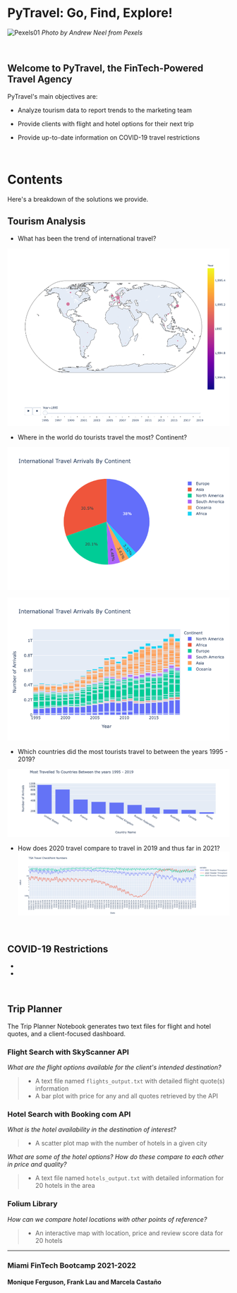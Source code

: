 # PyTravel: Go, Find, Explore!

![Pexels01](resources/images/pexels-andrew-neel-2859169.jpg)
*Photo by Andrew Neel from Pexels*


<br>

## Welcome to PyTravel, the FinTech-Powered Travel Agency

PyTravel's main objectives are:

* Analyze tourism data to report trends to the marketing team

* Provide clients with flight and hotel options for their next trip

* Provide up-to-date information on COVID-19 travel restrictions

<br>

# Contents

Here's a breakdown of the solutions we provide.

## Tourism Analysis

*  What has been the trend of international travel?

![International Travel Number of Arrivals From 1995 - 2019](resources/exploration_cleanup_notebooks/travel_analysis/scattergeo_number_arrivals_per_year.png)

*  Where in the world do tourists travel the most? Continent?

![Most Travelled to Continents From 1995 - 2019](resources/exploration_cleanup_notebooks/travel_analysis/most_travelled_to_continents.png)

![Progression of Travel From 1995 - 2019](resources/exploration_cleanup_notebooks/travel_analysis/progression_of_travel.png)

*  Which countries did the most tourists travel to between the years 1995 - 2019?

![Top 10 Travel Countries From 1995 - 2019](resources/exploration_cleanup_notebooks/travel_analysis/top_10_countries.png)

*  How does 2020 travel compare to travel in 2019 and thus far in 2021?
![TSA Travel 2019-2021](resources/exploration_cleanup_notebooks/travel_analysis/tsa.png)


<br>

## COVID-19 Restrictions

* 
*

<br>



## Trip Planner

The Trip Planner Notebook generates two text files for flight and hotel quotes, and a client-focused dashboard.

### Flight Search with SkyScanner API

*What are the flight options available for the client's intended destination?*

>   * A text file named `flights_output.txt` with detailed flight quote(s) information
>   * A bar plot with price for any and all quotes retrieved by the API


### Hotel Search with Booking com API

*What is the hotel availability in the destination of interest?*

>   * A scatter plot map with the number of hotels in a given city


*What are some of the hotel options? How do these compare to each other in price and quality?*

>   * A text file named `hotels_output.txt` with detailed information for 20 hotels in the area


### Folium Library

*How can we compare hotel locations with other points of reference?*

>   * An interactive map with location, price and review score data for 20 hotels

---

### Miami FinTech Bootcamp 2021-2022

#### Monique Ferguson, Frank Lau and Marcela Castaño